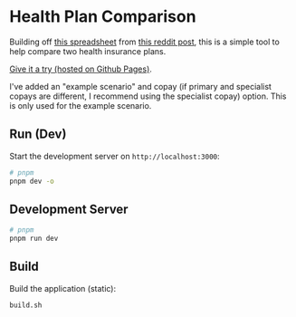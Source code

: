 # Health Plan Comparison

Building off [this spreadsheet](https://docs.google.com/spreadsheets/d/1EzbKIbU5MGzevr6Rncp5UmFVzFjZIksNJJ3RGqEhz2E/edit?usp=sharing) from [this reddit post](https://www.reddit.com/r/personalfinance/comments/2k3k78/trying_to_compare_health_insurance_plans/),
this is a simple tool to help compare two health insurance plans.

[Give it a try (hosted on Github Pages)](https://github.com/danpozmanter/health-plan-comparison).

I've added an "example scenario" and copay (if primary and specialist copays are different, I recommend using the specialist copay) option. This is only used for the example scenario.

## Run (Dev)

Start the development server on `http://localhost:3000`:

```bash
# pnpm
pnpm dev -o
```

## Development Server

```bash
# pnpm
pnpm run dev
```

## Build

Build the application (static):

```bash
build.sh
```
